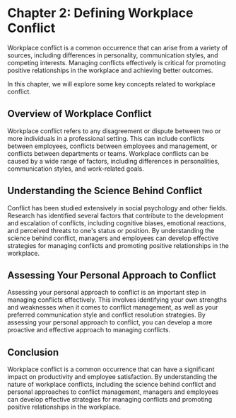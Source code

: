 Chapter 2: Defining Workplace Conflict
======================================

Workplace conflict is a common occurrence that can arise from a variety of sources, including differences in personality, communication styles, and competing interests. Managing conflicts effectively is critical for promoting positive relationships in the workplace and achieving better outcomes.

In this chapter, we will explore some key concepts related to workplace conflict.

Overview of Workplace Conflict
------------------------------

Workplace conflict refers to any disagreement or dispute between two or more individuals in a professional setting. This can include conflicts between employees, conflicts between employees and management, or conflicts between departments or teams. Workplace conflicts can be caused by a wide range of factors, including differences in personalities, communication styles, and work-related goals.

Understanding the Science Behind Conflict
-----------------------------------------

Conflict has been studied extensively in social psychology and other fields. Research has identified several factors that contribute to the development and escalation of conflicts, including cognitive biases, emotional reactions, and perceived threats to one's status or position. By understanding the science behind conflict, managers and employees can develop effective strategies for managing conflicts and promoting positive relationships in the workplace.

Assessing Your Personal Approach to Conflict
--------------------------------------------

Assessing your personal approach to conflict is an important step in managing conflicts effectively. This involves identifying your own strengths and weaknesses when it comes to conflict management, as well as your preferred communication style and conflict resolution strategies. By assessing your personal approach to conflict, you can develop a more proactive and effective approach to managing conflicts.

Conclusion
----------

Workplace conflict is a common occurrence that can have a significant impact on productivity and employee satisfaction. By understanding the nature of workplace conflicts, including the science behind conflict and personal approaches to conflict management, managers and employees can develop effective strategies for managing conflicts and promoting positive relationships in the workplace.
